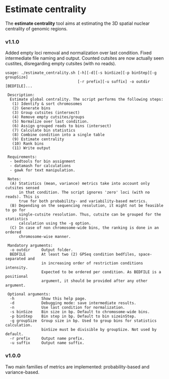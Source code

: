 Estimate centrality
===

The **estimate centrality** tool aims at estimating the 3D spatial nuclear centrality of genomic regions.

### v1.1.0

Added empty loci removal and normalization over last condition. Fixed intermediate file naming and output. Counted cutsites are now actually seen custites, disregarding empty cutsites (with no reads).

```
usage: ./estimate_centrality.sh [-h][-d][-s binSize][-p binStep][-g groupSize]
                                [-r prefix][-u suffix] -o outdir [BEDFILE]...

 Description:
  Estimate global centrality. The script performs the following steps:
   (1) Identify & sort chromosomes
   (2) Generate bins
   (3) Group cutsites (intersect)
   (4) Remove empty cutsites/groups
   (5) Normalize over last condition.
   (6) Assign grouped reads to bins (intersect)
   (7) Calculate bin statistics
   (8) Combine condition into a single table
   (9) Estimate centrality
   (10) Rank bins
   (11) Write output
 
 Requirements:
  - bedtools for bin assignment
  - datamash for calculations
  - gawk for text manipulation.

 Notes:
  (A) Statistics (mean, variance) metrics take into account only cutsites sensed
      in that condition. The script ignores 'zero' loci (with no reads). This is
      true for both probability- and variability-based metrics.
  (B) Depending on the sequencing resolution, it might not be feasible to go for
      single-cutsite resolution. Thus, cutsite can be grouped for the statistics
      calculation using the -g option.
  (C) In case of non chromosome-wide bins, the ranking is done in an ordered
      chromosome-wise manner.

 Mandatory arguments:
  -o outdir     Output folder.
  BEDFILE       At least two (2) GPSeq condition bedfiles, space-separated and
                in increasing order of restriction conditions intensity.
                Expected to be ordered per condition. As BEDFILE is a positional
                argument, it should be provided after any other argument.

 Optional arguments:
  -h            Show this help page.
  -d            Debugging mode: save intermediate results.
  -n            Use last condition for normalization.
  -s binSize    Bin size in bp. Default to chromosome-wide bins.
  -p binStep    Bin step in bp. Default to bin sizeinStep.
  -g groupSize  Group size in bp. Used to group bins for statistics calculation.
                binSize must be divisible by groupSize. Not used by default.
  -r prefix     Output name prefix.
  -u suffix     Output name suffix.
```

### v1.0.0

Two main families of metrics are implemented: probability-based and variance-based.
